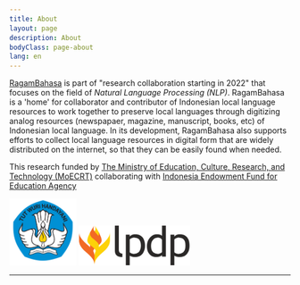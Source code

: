 ```yaml
---
title: About
layout: page
description: About
bodyClass: page-about
lang: en
---
```


<!-- {GIK-Community} -->

[RagamBahasa]() is part of "research collaboration starting in 2022" that focuses on the field of _Natural Language Processing (NLP)_. RagamBahasa is a 'home' for collaborator and contributor of Indonesian local language resources to work together to preserve local languages through digitizing analog resources (newspapaer, magazine, manuscript, books, etc) of Indonesian local language. In its development, RagamBahasa also supports efforts to collect local language resources in digital form that are widely distributed on the internet, so that they can be easily found when needed.

This research funded by [The Ministry of Education, Culture, Research, and Technology (MoECRT)](https://www.kemdikbud.go.id/) collaborating with [Indonesia Endowment Fund for Education Agency](https://lpdp.kemenkeu.go.id/)

<div class="text-center">
  <img src="/images/logo/logo-kemdikbud.png" alt="Logo Kemdikbudristek" width="120" class="mx-1">
  <img src="/images/logo/logo-lpdp.png" alt="Logo LPDP" width="200" class="mx-1">
</div>

---